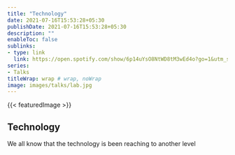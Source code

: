 ```yaml
---
title: "Technology"
date: 2021-07-16T15:53:28+05:30
publishDate: 2021-07-16T15:53:28+05:30
description: ""
enableToc: false
sublinks:
- type: link
  link: https://open.spotify.com/show/6p14uYsO8NtWD8tM3wEd4o?go=1&utm_source=embed_v3&t=0&nd=1
series:
- Talks
titleWrap: wrap # wrap, noWrap
image: images/talks/lab.jpg
---
```

{{< featuredImage >}}

## Technology

We all know that the technology is been reaching to another level 

